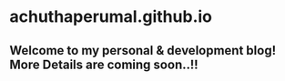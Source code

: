 # achuthaperumal.github.io

## Welcome to my personal & development blog! More Details are coming soon..!!
